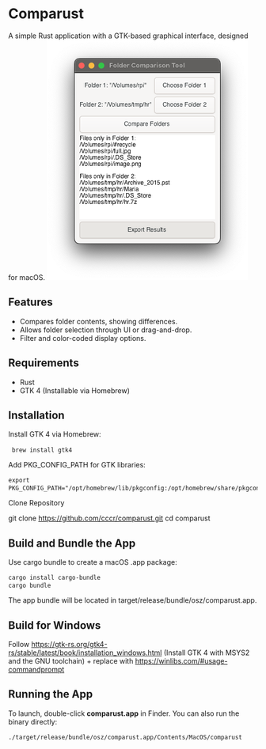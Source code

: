 # Comparust

A simple Rust application with a GTK-based graphical interface, designed for macOS.
![](./screenshot.png)

## Features

- Compares folder contents, showing differences.
- Allows folder selection through UI or drag-and-drop.
- Filter and color-coded display options.

## Requirements

- Rust
- GTK 4 (Installable via Homebrew)

## Installation

Install GTK 4 via Homebrew:

``` brew install gtk4```

Add PKG_CONFIG_PATH for GTK libraries:

    export PKG_CONFIG_PATH="/opt/homebrew/lib/pkgconfig:/opt/homebrew/share/pkgconfig"

Clone Repository

git clone https://github.com/cccr/comparust.git
cd comparust

## Build and Bundle the App

Use cargo bundle to create a macOS .app package:

    cargo install cargo-bundle
    cargo bundle

The app bundle will be located in target/release/bundle/osz/comparust.app.

## Build for Windows

Follow https://gtk-rs.org/gtk4-rs/stable/latest/book/installation_windows.html (Install GTK 4 with MSYS2 and the GNU toolchain) + replace with https://winlibs.com/#usage-commandprompt

## Running the App

To launch, double-click **comparust.app** in Finder. You can also run the binary directly:

    ./target/release/bundle/osz/comparust.app/Contents/MacOS/comparust
